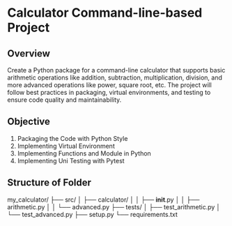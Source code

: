 # Calculator Command-line-based Project

## Overview
Create a Python package for a command-line calculator that supports basic arithmetic operations 
like addition, subtraction, multiplication, division, and more advanced operations like power, square root, etc. 
The project will follow best practices in packaging, virtual environments, and testing to ensure code quality and 
maintainability.

## Objective
1. Packaging the Code with Python Style
2. Implementing Virtual Environment
3. Implementing Functions and Module in Python
4. Implementing Uni Testing with Pytest

## Structure of Folder

my_calculator/
├── src/
│ ├── calculator/
│ │ ├── __init__.py
│ │ ├── arithmetic.py
│ │ └── advanced.py
├── tests/
│ ├── test_arithmetic.py
│ └── test_advanced.py
├── setup.py
└── requirements.txt